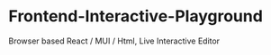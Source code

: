 Frontend-Interactive-Playground
==========

Browser based React / MUI / Html, Live Interactive Editor
